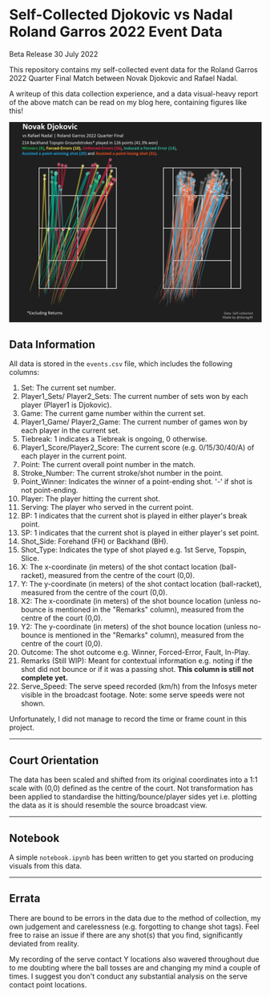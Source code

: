 # Self-Collected Djokovic vs Nadal Roland Garros 2022 Event Data
Beta Release 30 July 2022

This repository contains my self-collected event data for the Roland Garros 2022 Quarter Final Match between
Novak Djokovic and Rafael Nadal. 

A writeup of this data collection experience, and a data visual-heavy report of the above match can be read on my blog here, containing figures like this!

![Djokovic_BH](Djokovic_BH.png)

## Data Information
All data is stored in the `events.csv` file, which includes the following columns:

1. Set: The current set number.
2. Player1_Sets/ Player2_Sets: The current number of sets won by each player (Player1 is Djokovic).
3. Game: The current game number within the current set.
4. Player1_Game/ Player2_Game: The current number of games won by each player in the current set.
5. Tiebreak: 1 indicates a Tiebreak is ongoing, 0 otherwise.
6. Player1_Score/Player2_Score: The current score (e.g. 0/15/30/40/A) of each player in the current point.
7. Point: The current overall point number in the match.
8. Stroke_Number: The current stroke/shot number in the point.
9. Point_Winner: Indicates the winner of a point-ending shot. '-' if shot is not point-ending. 
10. Player: The player hitting the current shot.
11. Serving: The player who served in the current point.
12. BP: 1 indicates that the current shot is played in either player's break point.
13. SP: 1 indicates that the current shot is played in either player's set point.
14. Shot_Side: Forehand (FH) or Backhand (BH).
15. Shot_Type: Indicates the type of shot played e.g. 1st Serve, Topspin, Slice. 
16. X: The x-coordinate (in meters) of the shot contact location (ball-racket), measured from the centre of the court (0,0). 
17. Y: The y-coordinate (in meters) of the shot contact location (ball-racket), measured from the centre of the court (0,0).
18. X2: The x-coordinate (in meters) of the shot bounce location (unless no-bounce is mentioned in the "Remarks" column), measured from the centre of the court (0,0).
19. Y2: The y-coordinate (in meters) of the shot bounce location (unless no-bounce is mentioned in the "Remarks" column), measured from the centre of the court (0,0).
20. Outcome: The shot outcome e.g. Winner, Forced-Error, Fault, In-Play. 
21. Remarks (Still WIP): Meant for contextual information e.g. noting if the shot did not bounce or if it was a passing shot. **This column is still not complete yet.**
22. Serve_Speed: The serve speed recorded (km/h) from the Infosys meter visible in the broadcast footage. Note: some serve speeds were not shown. 

Unfortunately, I did not manage to record the time or frame count in this project. 

---
## Court Orientation

The data has been scaled and shifted from its original coordinates into a 1:1 scale with (0,0) defined as the centre of the court. Not transformation has been applied to standardise the hitting/bounce/player sides yet i.e. plotting the data as it is should resemble the source broadcast view.  

---
## Notebook

A simple `notebook.ipynb` has been written to get you started on producing visuals from this data. 

---
## Errata

There are bound to be errors in the data due to the method of collection, my own judgement and carelessness (e.g. forgotting to change shot tags). Feel free to raise an issue if there are any shot(s) that you find, significantly deviated from reality.

My recording of the serve contact Y locations also wavered throughout due to me doubting where the ball tosses are and changing my mind a couple of times. I suggest you don't conduct any substantial analysis on the serve contact point locations. 

